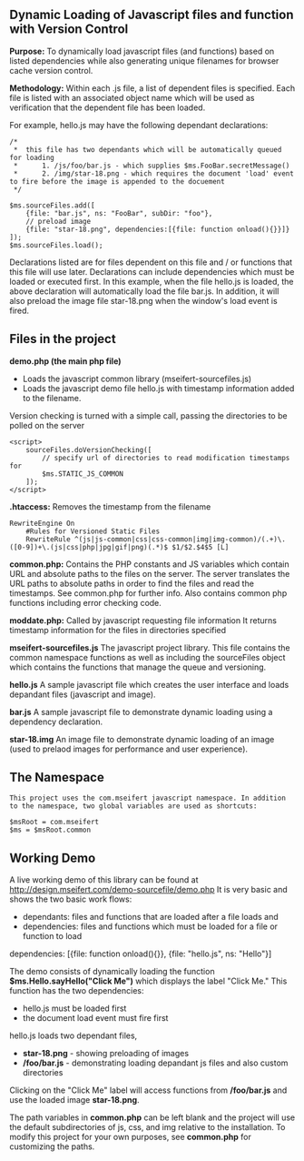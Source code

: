 ## Dynamic Loading of Javascript files and function with Version Control

**Purpose:**
To dynamically load javascript files (and functions) based on listed dependencies while also generating unique filenames for browser cache version control.

**Methodology:**
Within each .js file, a list of dependent files is specified. Each file is listed with an associated object name which will be used as verification that the dependent file has been loaded.

For example, hello.js may have the following dependant declarations:

    /*  
     *  this file has two dependants which will be automatically queued for loading
     *      1. /js/foo/bar.js - which supplies $ms.FooBar.secretMessage()
     *      2. /img/star-18.png - which requires the document 'load' event to fire before the image is appended to the docuement
     */

    $ms.sourceFiles.add([
        {file: "bar.js", ns: "FooBar", subDir: "foo"},
        // preload image
        {file: "star-18.png", dependencies:[{file: function onload(){}}]}
    ]);
    $ms.sourceFiles.load();

Declarations listed are for files dependent on this file and / or functions that this file will use later. Declarations can include dependencies which must be loaded or executed first. In this example, when the file hello.js is loaded, the above declaration will automatically load the file bar.js. In addition, it will also preload the image file star-18.png when the window's load event is fired.

## Files in the project

**demo.php (the main php file)**

- Loads the javascript common library (mseifert-sourcefiles.js)
- Loads the javascript demo file hello.js with timestamp information added to the filename.

Version checking is turned with a simple call, passing the directories to be polled on the server

    <script>
        sourceFiles.doVersionChecking([
            // specify url of directories to read modification timestamps for
            $ms.STATIC_JS_COMMON
        ]);
    </script>   

**.htaccess:**
    Removes the timestamp from the filename

    RewriteEngine On
        #Rules for Versioned Static Files
        RewriteRule ^(js|js-common|css|css-common|img|img-common)/(.+)\.([0-9])+\.(js|css|php|jpg|gif|png)(.*)$ $1/$2.$4$5 [L]

**common.php:**
    Contains the PHP constants and JS variables which contain URL and absolute paths to the files on the server.
    The server translates the URL paths to absolute paths in order to find the files and read the timestamps. 
    See common.php for further info.
    Also contains common php functions including error checking code.

**moddate.php:**
    Called by javascript requesting file information
    It returns timestamp information for the files in directories specified

**mseifert-sourcefiles.js**
    The javascript project library. This file contains the common namespace functions as well as including the sourceFiles object which contains the functions that manage the queue and versioning.

**hello.js**
    A sample javascript file which creates the user interface and loads depandant files (javascript and image).

**bar.js**
    A sample javascript file to demonstrate dynamic loading using a dependency declaration.
    
**star-18.img**
    An image file to demonstrate dynamic loading of an image (used to prelaod images for performance and user experience).
    
## The Namespace
    This project uses the com.mseifert javascript namespace. In addition to the namespace, two global variables are used as shortcuts:
    
    $msRoot = com.mseifert
    $ms = $msRoot.common

## Working Demo
A live working demo of this library can be found at http://design.mseifert.com/demo-sourcefile/demo.php
It is very basic and shows the two basic work flows:

- dependants: files and functions that are loaded after a file loads and 
- dependencies: files and functions which must be loaded for a file or function to load

dependencies: [{file: function onload(){}}, {file: "hello.js", ns: "Hello"}]

The demo consists of dynamically loading the function **$ms.Hello.sayHello("Click Me")** which displays the label "Click Me." 
This function has the two dependencies:
- hello.js must be loaded first
- the document load event must fire first

hello.js loads two dependant files, 
- **star-18.png** - showing preloading of images
- **/foo/bar.js** - demonstrating loading depandant js files and also custom directories

Clicking on the "Click Me" label will access functions from **/foo/bar.js** and use the loaded image **star-18.png**.

The path variables in **common.php** can be left blank and the project will use the default subdirectories of js, css, and img relative to the installation. To modify this project for your own purposes, see **common.php** for customizing the paths.
